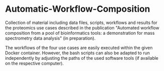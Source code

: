 # Automatic-Workflow-Composition

Collection of material including data files, scripts, workflows and results for the proteomics use cases described in the publication "Automated workflow composition from a pool of bioinformatics tools: a demonstration for mass spectrometry data analysis" (in preparation).

The workflows of the four use cases are easily executed within the given Docker container. However, the bash scripts can also be adapted to run independently by adjusting the paths of the used software tools (if available on the respective computer). 
